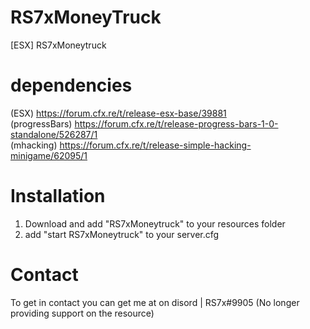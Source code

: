 # RS7xMoneyTruck

[ESX] RS7xMoneytruck

# dependencies          

(ESX)  https://forum.cfx.re/t/release-esx-base/39881     
(progressBars) https://forum.cfx.re/t/release-progress-bars-1-0-standalone/526287/1     
(mhacking) https://forum.cfx.re/t/release-simple-hacking-minigame/62095/1

# Installation 

1. Download and add "RS7xMoneytruck" to your resources folder
2. add "start RS7xMoneytruck" to your server.cfg

# Contact

To get in contact you can get me at on disord | RS7x#9905 (No longer providing support on the resource)
